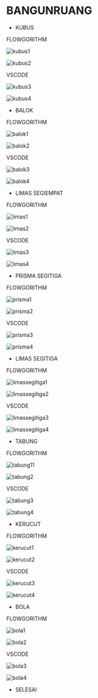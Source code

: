 # BANGUNRUANG


- KUBUS

FLOWGORITHM

![kubus1](https://user-images.githubusercontent.com/92988781/140030921-f70a998a-b00e-41f8-9ec2-07cf5620a337.png)

![kubus2](https://user-images.githubusercontent.com/92988781/140030964-c94e4c30-c402-4273-986f-c6179303030d.png)


VSCODE

![kubus3](https://user-images.githubusercontent.com/92988781/140031014-480b3650-ef23-4d8b-99f9-7c9ad7f38f0f.png)

![kubus4](https://user-images.githubusercontent.com/92988781/140031045-93f42e19-90ef-492d-b49e-72694bd24950.png)


- BALOK

FLOWGORITHM

![balok1](https://user-images.githubusercontent.com/92988781/140031131-44ab45ef-4456-4f61-9bd4-ad7bd23a1624.png)

![balok2](https://user-images.githubusercontent.com/92988781/140031156-0f765d60-f48d-4e4a-a89f-6680fc6dd803.png)


VSCODE

![balok3](https://user-images.githubusercontent.com/92988781/140031201-65364f9f-7955-494c-9c9c-f004b5d2b6cb.png)

![balok4](https://user-images.githubusercontent.com/92988781/140031230-8eb44989-9279-4c63-97bf-a5a1e59c0348.png)


- LIMAS SEGIEMPAT

FLOWGORITHM

![limas1](https://user-images.githubusercontent.com/92988781/140031320-766abbb4-709d-4cd8-858b-039386290570.png)

![limas2](https://user-images.githubusercontent.com/92988781/140031353-cdfa397c-1938-46a6-aaa7-315b6de2214e.png)


VSCODE

![limas3](https://user-images.githubusercontent.com/92988781/140031398-4f528de7-dda3-4176-b53b-176ec81676ca.png)

![limas4](https://user-images.githubusercontent.com/92988781/140031455-69c36b83-6959-4e77-a09a-8623c7a546bd.png)


- PRISMA SEGITIGA

FLOWGORITHM

![prisma1](https://user-images.githubusercontent.com/92988781/140040055-120fc1f8-820e-4a24-9168-874193b12223.png)

![prisma2](https://user-images.githubusercontent.com/92988781/140040112-38291ec0-541c-4629-b9f2-c7fa431e5ae6.png)


VSCODE

![prisma3](https://user-images.githubusercontent.com/92988781/140040253-7b0b9406-5512-47bb-9981-ae4e7d36af7c.png)

![prisma4](https://user-images.githubusercontent.com/92988781/140040308-cbc79e8f-cb4f-4a72-8801-8ef5589d38b3.png)


- LIMAS SEGITIGA

FLOWGORITHM

![limassegitiga1](https://user-images.githubusercontent.com/92988781/140043682-31af30ea-ffd0-41cb-8bac-0c82bbbf4359.png)

![limassegitiga2](https://user-images.githubusercontent.com/92988781/140043736-9b27774f-f5e2-4def-b2b4-f3e3446462d4.png)


VSCODE

![limassegitiga3](https://user-images.githubusercontent.com/92988781/140043809-3c6967e2-dfbb-449c-89bc-54dab4a9d7bc.png)

![limassegitiga4](https://user-images.githubusercontent.com/92988781/140043843-671e8a39-b9dd-4dc6-8d42-2fe285de10dd.png)


- TABUNG

FLOWGORITHM

![tabung11](https://user-images.githubusercontent.com/92988781/140048417-b97d16bb-37e7-461e-92e7-f73ec89002f3.png)

![tabung2](https://user-images.githubusercontent.com/92988781/140048460-4adeb613-8388-46b5-8188-f14a16c3d283.png)


VSCODE

![tabung3](https://user-images.githubusercontent.com/92988781/140048527-9fe4d8a4-5447-4476-b5a0-3fd32c02fd58.png)

![tabung4](https://user-images.githubusercontent.com/92988781/140048577-dcfe8295-47bc-46b6-8350-3744ff8c52ad.png)


- KERUCUT

FLOWGORITHM

![kerucut1](https://user-images.githubusercontent.com/92988781/140051802-ab2828f7-05c7-47b8-bcf3-31f968dd0a6e.png)

![kerucut2](https://user-images.githubusercontent.com/92988781/140051890-e76f9843-68f2-4be8-a354-6946cce598cb.png)


VSCODE

![kerucut3](https://user-images.githubusercontent.com/92988781/140051977-aa065692-29d3-4b53-9f35-2b6a620b068f.png)

![kerucut4](https://user-images.githubusercontent.com/92988781/140052097-8ad944df-9ad7-4e33-9140-24bc268fc595.png)


- BOLA

FLOWGORITHM

![bola1](https://user-images.githubusercontent.com/92988781/140053547-e48b14e0-6b1e-4ca6-8633-1eb835b76c93.png)

![bola2](https://user-images.githubusercontent.com/92988781/140053573-398d874e-3290-40dd-8954-b1ccea8f995a.png)


VSCODE

![bola3](https://user-images.githubusercontent.com/92988781/140053845-1e9693d7-d16c-4ed0-a3a1-98e28b4d5022.png)

![bola4](https://user-images.githubusercontent.com/92988781/140053894-facf5f35-f2e1-40b0-97cd-5dd26d24262b.png)


- SELESAI
